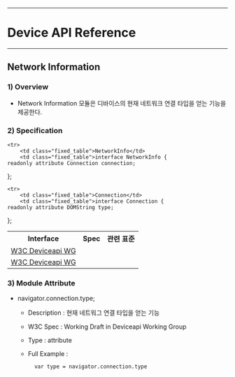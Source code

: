 <!--
{
	"id": 6507 ,
	
	"title": "Network Information",
	"outline": "Network Information 모듈은 디바이스의 현재 네트워크 연결 타입을 얻는 기능을 제공한다. ",
	
	"tags" : ["runtime"],
	
	"order": [6, 5 ,7],
	"thumbnail": "6.1.00.runtime_structure.png"
}
-->

----------

# Device API Reference 

----------

## Network Information  

### 1) Overview

- Network Information 모듈은 디바이스의 현재 네트워크 연결 타입을 얻는 기능을 제공한다. 

### 2) Specification

<table class="table table-bordered">
	<tr>
		<th class="fixed_table">Interface</th>
		<th class="fixed_table">Spec</th>
		<th>관련 표준</th>
	</tr>

	<tr>
		<td class="fixed_table">NetworkInfo</td>
		<td class="fixed_table">interface NetworkInfo {
	readonly attribute Connection connection;
};
		</td>
		<td><a href="http://www.w3.org/TR/2011/WD-netinfo-api-20110607/">W3C Deviceapi WG</a></td>
	</tr>

	<tr>
		<td class="fixed_table">Connection</td>
		<td class="fixed_table">interface Connection {
    readonly attribute DOMString type;
};
		</td>
		<td><a href="http://www.w3.org/TR/2011/WD-netinfo-api-20110607/">W3C Deviceapi WG</a></td>
	</tr>
</table>

### 3) Module Attribute

- navigator.connection.type;

	- Description : 현재 네트워그 연결 타입을 얻는 기능 
	- W3C Spec : Working Draft in Deviceapi Working Group
	- Type : attribute 
	- Full Example :

			var type = navigator.connection.type	
